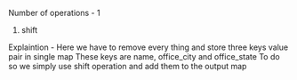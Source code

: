 Number of operations - 1
1. shift

Explaintion -
Here we have to remove every thing and store three keys value pair in single map
These keys are name, office_city and office_state
To do so we simply use shift operation and add them to the output map